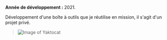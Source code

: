 **Année de développement :** 2021.</br>

Développement d'une boîte à outils que je réutilise en mission, il s'agit d'un projet privé.
> ![Image of Yaktocat](https://imgur.com/NDNAu0C.png) 
